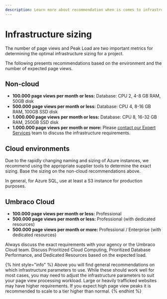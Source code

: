 ```yaml
---
description: Learn more about recommendation when is comes to infrastructure and database.
---
```


# Infrastructure sizing

The number of page views and Peak Load are two important metrics for determining the optimal infrastructure sizing for a project.

The following presents recommendations based on the environment and the number of expected page views.

## Non-cloud

* **100.000 page views per month or less:** Database: CPU 2, 4-8 GB RAM, 50GB disk
* **500.000 page views per month or less:** Database: CPU 4, 8-16 GB RAM, 100GB SSD disk
* **1.000.000 page views per month or less:** Database: CPU 8, 16-32 GB RAM, 250GB SSD disk
* **1.000.000 page views per month or more:** Please [contact our Expert Services](mailto:support@umbraco.com) team to discuss the infrastructure requirements.

## Cloud environments

Due to the rapidly changing naming and sizing of Azure instances, we recommend using the appropriate supplier tools to determine the exact sizing. Base the sizing on the non-cloud recommendations above.

In general, for Azure SQL, use at least a S3 instance for production purposes.

## Umbraco Cloud

* **100.000 page views per month or less:** Professional
* **500.000 page views per month or less:** Professional (with dedicated resources)
* **500.000 page views per month or more:** Professional / Enterprise (with dedicated resources)

Always discuss the exact requirements with your agency or the Umbraco Cloud team. Discuss Prioritized Cloud Computing, Prioritized Database Performance, and Dedicated Resources based on the expected load.

{% hint style="info" %}
Above you will find general recommendations on which infrastructure parameters to use. While these should work well for most cases, you may need to adjust the infrastructure parameters to suit your page view processing workload. Large or heavily trafficked websites may have higher requirements. If you expect high page view peaks it is recommended to scale to a tier higher than normal.
{% endhint %}
